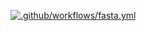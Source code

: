 [![.github/workflows/fasta.yml](https://github.com/firaja/zazyadmin/actions/workflows/fasta.yml/badge.svg?event=schedule)](https://github.com/firaja/zazyadmin/actions/workflows/fasta.yml)
